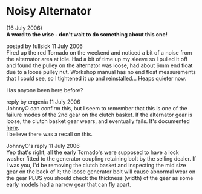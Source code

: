 # Noisy Alternator

(16 July 2006)  
**A word to the wise - don't wait to do something about this one!**

posted by fullsick 11 July 2006  
Fired up the red Tornado on the weekend and noticed a bit of a noise from the alternator area at idle.
Had a bit of time up my sleeve so I pulled it off and found the pulley on the alternator was loose, had about 6mm end float due to a loose pulley nut.
Workshop manual has no end float measurements that I could see, so I tightened it up and reinstalled... Heaps quieter now.

Has anyone been here before?

reply by engenia 11 July 2006  
JohnnyO can confirm this, but I seem to remember that this is one of the failure modes of the 2nd gear on the clutch basket.
If the alternator gear is loose, the clutch basket gear wears, and eventually fails. It's documented [here](/05_Engine/08_Clutch/Clutch%20Gear%20Failure).  
I believe there was a recall on this.

JohnnyO's reply 11 July 2006  
Yep that's right, all the early Tornado's were supposed to have a lock washer fitted to the generator coupling retaining bolt by the selling dealer.
If I was you, I'd be removing the clutch basket and inspecting the mid size gear on the back of it; the loose generator bolt will cause abnormal wear on the gear PLUS you should check the thickness (width) of the gear as some early models had a narrow gear that can fly apart.
